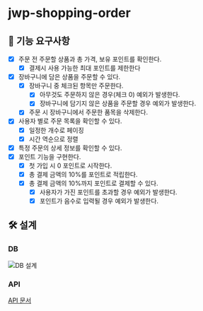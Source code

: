 # jwp-shopping-order

## 🎯 기능 요구사항

- [x]  주문 전 주문할 상품과 총 가격, 보유 포인트를 확인한다.
    - [x] 결제시 사용 가능한 최대 포인트를 제한한다
- [x]  장바구니에 담은 상품을 주문할 수 있다.
    - [x]  장바구니 중 체크된 항목만 주문한다.
        - [x]  아무것도 주문하지 않은 경우(체크 0) 예외가 발생한다.
        - [x]  장바구니에 담기지 않은 상품을 주문할 경우 예외가 발생한다.
    - [x]  주문 시 장바구니에서 주문한 품목을 삭제한다.
- [x]  사용자 별로 주문 목록을 확인할 수 있다.
    - [x]  일정한 개수로 페이징
    - [x]  시간 역순으로 정렬
- [x]  특정 주문의 상세 정보를 확인할 수 있다.
- [x]  포인트 기능을 구현한다.
    - [x]  첫 가입 시 0 포인트로 시작한다.
    - [x]  총 결제 금액의 10%를 포인트로 적립한다.
    - [x]  총 결제 금액의 10%까지 포인트로 결제할 수 있다.
        - [x]  사용자가 가진 포인트를 초과할 경우 예외가 발생한다.
        - [x]  포인트가 음수로 입력될 경우 예외가 발생한다.

## 🛠 설계

### DB

![DB 설계](https://github.com/woowacourse/happypeople/assets/49433615/ff070445-c7a1-48f1-8255-91bea8b4e365)

### API

[API 문서️](http://43.200.169.154:8080/docs/docs.html)
